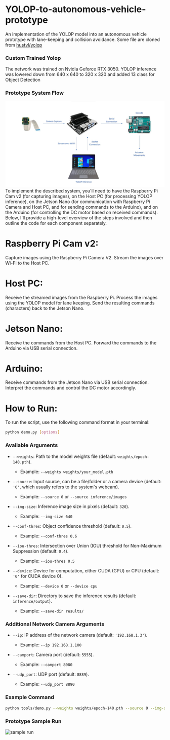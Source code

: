 
# YOLOP-to-autonomous-vehicle-prototype
An implementation of the YOLOP model into an autonomous vehicle prototype with lane-keeping and collision avoidance. Some file are cloned from [hustvl/yolop](https://github.com/noraasicnarf/YOLOP-to-autonomous-vehicle-prototype)
### Custom Trained Yolop
The network was trained on Nvidia Geforce RTX 3050. YOLOP inference was lowered down from 640 x 640 to 320 x 320 and added 13 class for Object Detection
### Prototype System Flow
![yolop](pictures/Prototype.jpg)
To implement the described system, you'll need to have the Raspberry Pi Cam v2 (for capturing images), on the Host PC (for processing YOLOP inference), on the Jetson Nano (for communication with Raspberry Pi Camera and Host PC, and for sending commands to the Arduino), and on the Arduino (for controlling the DC motor based on received commands). Below, I'll provide a high-level overview of the steps involved and then outline the code for each component separately.
# Raspberry Pi Cam v2:

Capture images using the Raspberry Pi Camera V2.
Stream the images over Wi-Fi to the Host PC.
# Host PC:

Receive the streamed images from the Raspberry Pi.
Process the images using the YOLOP model for lane keeping.
Send the resulting commands (characters) back to the Jetson Nano.
# Jetson Nano:

Receive the commands from the Host PC.
Forward the commands to the Arduino via USB serial connection.
# Arduino:

Receive commands from the Jetson Nano via USB serial connection.
Interpret the commands and control the DC motor accordingly.

# How to Run:

To run the script, use the following command format in your terminal:

```bash
python demo.py [options]
```

### Available Arguments

- `--weights`: Path to the model weights file (default: `weights/epoch-140.pth`).
  - Example: `--weights weights/your_model.pth`
  
- `--source`: Input source, can be a file/folder or a camera device (default: `'0'`, which usually refers to the system's webcam).
  - Example: `--source 0` or `--source inference/images`
  
- `--img-size`: Inference image size in pixels (default: `320`).
  - Example: `--img-size 640`
  
- `--conf-thres`: Object confidence threshold (default: `0.5`).
  - Example: `--conf-thres 0.6`
  
- `--iou-thres`: Intersection over Union (IOU) threshold for Non-Maximum Suppression (default: `0.4`).
  - Example: `--iou-thres 0.5`
  
- `--device`: Device for computation, either CUDA (GPU) or CPU (default: `'0'` for CUDA device 0).
  - Example: `--device 0` or `--device cpu`
  
- `--save-dir`: Directory to save the inference results (default: `inference/output`).
  - Example: `--save-dir results/`

### Additional Network Camera Arguments

- `--ip`: IP address of the network camera (default: `'192.168.1.3'`).
  - Example: `--ip 192.168.1.100`
  
- `--camport`: Camera port (default: `5555`).
  - Example: `--camport 8080`
  
- `--udp_port`: UDP port (default: `8889`).
  - Example: `--udp_port 8890`

### Example Command

```bash
python tools/demo.py --weights weights/epoch-140.pth --source 0 --img-size 640 --conf-thres 0.6 --iou-thres 0.5 --device cpu --save-dir output/ --ip 192.168.1.100 --camport 8080 --udp_port 8890
```

### Prototype Sample Run
![sample run](pictures/sample.gif)

